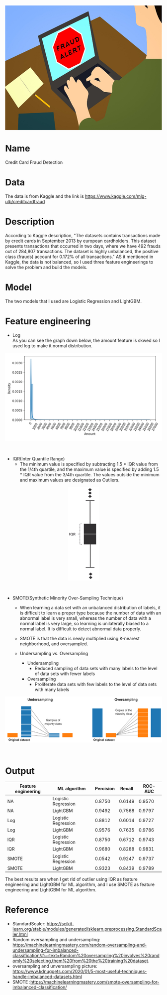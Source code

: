 <p align="center">
  <img width="600" height="400" src = images/fraud.jpg>
</p>

# Name
Credit Card Fraud Detection

# Data
The data is from Kaggle and the link is https://www.kaggle.com/mlg-ulb/creditcardfraud 
# Description
According to Kaggle description, "The datasets contains transactions made by credit cards in September 2013 by european cardholders.
This dataset presents transactions that occurred in two days, where we have 492 frauds out of 284,807 transactions. The dataset is highly unbalanced, the positive class (frauds) account for 0.172% of all transactions." AS it mentioned in Kaggle, the data is not balanced, so I used three feature engineerings to solve the problem and build the models.  

# Model
The two models that I used are Logistic Regression and LightGBM.

# Feature engineering
* Log<br>
As you can see the graph down below, the amount feature is skwed so I used log to make it normal distribution. 
<p align="center">
  <img  src=images/graph1.png>
</p><br>

* IQR(Inter Quantile Range)<br>
  * The minimum value is specified by subtracting 1.5 * IQR value from the 1/4th quartile, and the maximum value is specified by adding 1.5 * IQR value from the 3/4th quartile.
The values outside the minimum and maximum values are designated as Outliers.<br>
<p align="center">
  <img width="100" height="300" src=images/IQR.png>
</p><br>


* SMOTE(Synthetic Minority Over-Sampling Technique)
  * When learning a data set with an unbalanced distribution of labels, it is difficult to learn a proper type because the number of data with an abnormal label is very small, whereas the number of data with a normal label is very large, so learning is unilaterally biased to a normal label. It is difficult to detect abnormal data properly.
  * SMOTE is that the data is newly multiplied using K-nearest neighborhood, and oversampled.
  * Undersampling vs. Oversampling
  
    * Undersampling
      * Reduced sampling of data sets with many labels to the level of data sets with fewer labels
    * Oversampling
      * Proliferate data sets with few labels to the level of data sets with many labels  
     
 <p align="center">
  <img  src=images/OSvsUS.png>
</p><br>

# Output
|  Feature engineering | ML algorithm  | Percision   | Recall  | ROC-AUC  |
|---|---|---|---|---|
| NA | Logistic Regression | 0.8750  | 0.6149  | 0.9570  |
| NA | LightGBM  | 0.9492   | 0.7568  |0.9797 |
| Log | Logistic Regression | 0.8812  | 0.6014  | 0.9727 |
| Log | LightGBM   |0.9576   | 0.7635  | 0.9786  |
| IQR | Logistic Regression |0.8750   | 0.6712  |0.9743   |
| IQR | LightGBM   | 0.9680  |0.8288   |  0.9831 |
| SMOTE | Logistic Regression | 0.0542  | 0.9247  | 0.9737  |
| SMOTE | LightGBM   |0.9323   |0.8439   | 0.9789  |

The best results are when I get rid of outlier using IQR as feature engineering and LightGBM for ML algorithm, and I use SMOTE as feature engineering and LightGBM for ML algorithm. 


# Reference
* StandardScaler: https://scikit-learn.org/stable/modules/generated/sklearn.preprocessing.StandardScaler.html
* Random oversampling and undersampling: https://machinelearningmastery.com/random-oversampling-and-undersampling-for-imbalanced-classification/#:~:text=Random%20oversampling%20involves%20randomly%20selecting,them%20from%20the%20training%20dataset.
* oversampling and unversampling picture: https://www.kdnuggets.com/2020/01/5-most-useful-techniques-handle-imbalanced-datasets.html
* SMOTE :https://machinelearningmastery.com/smote-oversampling-for-imbalanced-classification/

